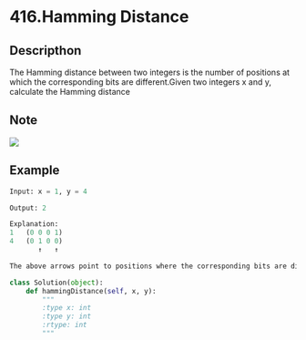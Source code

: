 # 416.Hamming Distance

## Descripthon

The Hamming distance between two integers is the number of positions at which the corresponding bits are different.Given two integers x and y, calculate the Hamming distance

## Note

![](https://latex.codecogs.com/gif.latex?0&space;<&space;x,&space;y&space;<&space;2^{31})

## Example

```python
Input: x = 1, y = 4

Output: 2

Explanation:
1   (0 0 0 1)
4   (0 1 0 0)
       ↑   ↑

The above arrows point to positions where the corresponding bits are different.
```

```python
class Solution(object):
    def hammingDistance(self, x, y):
        """
        :type x: int
        :type y: int
        :rtype: int
        """
```
